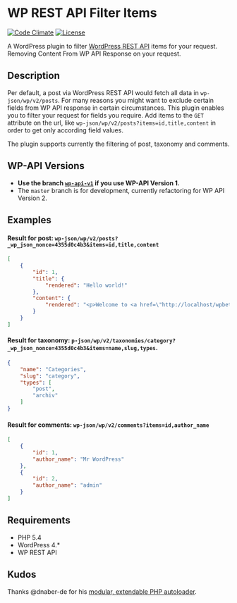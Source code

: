 # WP REST API Filter Items
[![Code Climate](https://codeclimate.com/github/bueltge/wp-rest-api-filter-items/badges/gpa.svg)](https://codeclimate.com/github/bueltge/wp-rest-api-filter-items) [![License](https://poser.pugx.org/bueltge/wp-rest-api-filter-items/license)](https://packagist.org/packages/bueltge/wp-rest-api-filter-items)

A WordPress plugin to filter [WordPress REST API](http://wp-api.org/) items for your request. Removing Content From WP API Response on your request.

## Description
Per default, a post via WordPress REST API would fetch all data in `wp-json/wp/v2/posts`. For many reasons you might want to exclude certain fields from WP API response in certain circumstances. This plugin enables you to filter your request for fields you require. Add items to the `GET` attribute on the url, like `wp-json/wp/v2/posts?items=id,title,content` in order to get only according field values.

The plugin supports currently the filtering of post, taxonomy and comments.

## WP-API Versions
 * __Use the branch [`wp-api-v1`](tree/wp-api-v1) if you use WP-API Version 1.__
 * The `master` branch is for development, currently refactoring for WP API Version 2.

## Examples
#### Result for post: `wp-json/wp/v2/posts?_wp_json_nonce=4355d0c4b3&items=id,title,content`
```json
[
	{
		"id": 1,
		"title": {
			"rendered": "Hello world!"
		},
		"content": {
			"rendered": "<p>Welcome to <a href=\"http://localhost/wpbeta/\">WP Beta Dev Sites</a>. This is your first post. Edit or delete it, then start blogging!</p>\n"
		}
	}
]
```

#### Result for taxonomy: `p-json/wp/v2/taxonomies/category?_wp_json_nonce=4355d0c4b3&items=name,slug,types`.
```json
{
	"name": "Categories",
	"slug": "category",
	"types": [
		"post",
		"archiv"
	]
}
```

#### Result for comments: `wp-json/wp/v2/comments?items=id,author_name`
```json
[
	{
		"id": 1,
		"author_name": "Mr WordPress"
	},
	{
		"id": 2,
		"author_name": "admin"
	}
]
```

## Requirements
 * PHP 5.4
 * WordPress 4.*
 * WP REST API

## Kudos
Thanks @dnaber-de for his [modular, extendable PHP autoloader](https://github.com/dnaber-de/Requisite).
